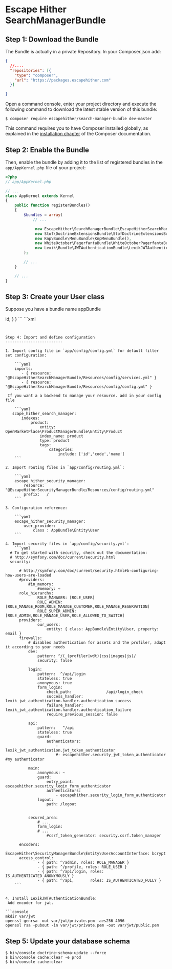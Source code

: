 Escape Hither SearchManagerBundle
===============================

Step 1: Download the Bundle
---------------------------
The Bundle is actually in a private Repository.
In your Composer.json add:
```json
{
  //....
  "repositories": [{
    "type": "composer",
    "url": "https://packages.escapehither.com"
  }]

}
```
Open a command console, enter your project directory and execute the
following command to download the latest stable version of this bundle:

```console
$ composer require escapehither/search-manager-bundle dev-master
```

This command requires you to have Composer installed globally, as explained
in the [installation chapter](https://getcomposer.org/doc/00-intro.md)
of the Composer documentation.

Step 2: Enable the Bundle
-------------------------

Then, enable the bundle by adding it to the list of registered bundles
in the `app/AppKernel.php` file of your project:

```php
<?php
// app/AppKernel.php

// ...
class AppKernel extends Kernel
{
    public function registerBundles()
    {
        $bundles = array(
            // ...

             new EscapeHither\SearchManagerBundle\EscapeHitherSearchManagerBundle(),
             new Stof\DoctrineExtensionsBundle\StofDoctrineExtensionsBundle(),
             new Knp\Bundle\MenuBundle\KnpMenuBundle(),
             new WhiteOctober\PagerfantaBundle\WhiteOctoberPagerfantaBundle(),
             new Lexik\Bundle\JWTAuthenticationBundle\LexikJWTAuthenticationBundle(),
        );

        // ...
    }

    // ...
}
```

Step 3: Create your User class
-------------------------
Suppose you have a bundle name appBundle

<?php
namespace AppBundle\Entity;
use EscapeHither\SecurityManagerBundle\Entity\User as BaseUser;

```php
class User extends BaseUser {
    private $id;
    public function __construct()
    {
        parent::__construct();
        // your own logic
    }
    /**
     * Get id
     *
     * @return integer
     */
    public function getId()
    {
        return $this->id;
    }
}
```
```xml
<?xml version="1.0" encoding="utf-8"?>
<doctrine-mapping xmlns="http://doctrine-project.org/schemas/orm/doctrine-mapping" xmlns:xsi="http://www.w3.org/2001/XMLSchema-instance" xsi:schemaLocation="http://doctrine-project.org/schemas/orm/doctrine-mapping http://doctrine-project.org/schemas/orm/doctrine-mapping.xsd">
    <entity name="AppBundle\Entity\User" table="user_account">
        <id name="id" type="integer" column="id">
            <generator strategy="IDENTITY"/>
        </id>
    </entity>
</doctrine-mapping>

```


Step 4: Import and define configuration
-------------------------

1. Import config file in `app/config/config.yml` for default filter set configuration:

    ```yaml
    imports:
       - { resource: "@EscapeHitherSearchManagerBundle/Resources/config/services.yml" }
       - { resource: "@EscapeHitherSearchManagerBundle/Resources/config/config.yml" }
    ```
 If you want a a backend to manage your resource. add in your config file

    ```yaml
   scape_hither_search_manager:
       indexes:
           product:
               entity: OpenMarketPlace\ProductManagerBundle\Entity\Product
               index_name: product
               type: product
               tags:
                   categories:
                       include: ['id','code','name']
    ```

2. Import routing files in `app/config/routing.yml`:

    ```yaml
    escape_hither_security_manager:
        resource: "@EscapeHitherSecurityManagerBundle/Resources/config/routing.yml"
        prefix:   /
    ```

3. Configuration reference:

    ```yaml
    escape_hither_security_manager:
        user_provider:
            class : AppBundle\Entity\User
    ```

4. Import security files in `app/config/security.yml`:
    ```yaml
  # To get started with security, check out the documentation:
  # http://symfony.com/doc/current/security.html
  security:

      # http://symfony.com/doc/current/security.html#b-configuring-how-users-are-loaded
      #providers:
          #in_memory:
              #memory: ~
      role_hierarchy:
              ROLE_MANAGER: [ROLE_USER]
              ROLE_ADMIN:       [ROLE_MANAGE_ROOM,ROLE_MANAGE_CUSTOMER,ROLE_MANAGE_RESERVATION]
              ROLE_SUPER_ADMIN: [ROLE_ADMIN,ROLE_MANAGE_USER,ROLE_ALLOWED_TO_SWITCH]
      providers:
              our_users:
                  entity: { class: AppBundle\Entity\User, property: email }
      firewalls:
          # disables authentication for assets and the profiler, adapt it according to your needs
          dev:
              pattern: ^/(_(profiler|wdt)|css|images|js)/
              security: false

          login:
              pattern:  ^/api/login
              stateless: true
              anonymous: true
              form_login:
                  check_path:               /api/login_check
                  success_handler:          lexik_jwt_authentication.handler.authentication_success
                  failure_handler:          lexik_jwt_authentication.handler.authentication_failure
                  require_previous_session: false

          api:
              pattern:   ^/api
              stateless: true
              guard:
                  authenticators:
                      - lexik_jwt_authentication.jwt_token_authenticator
                      #- escapehither.security_jwt_token_authenticator #my authenticator

          main:
              anonymous: ~
              guard:
                  entry_point: escapehither.security_login_form_authenticator
                  authenticators:
                      - escapehither.security_login_form_authenticator
              logout:
                  path: /logout


          secured_area:
              # ...
              form_login:
              # ...
                  #csrf_token_generator: security.csrf.token_manager

      encoders:
              EscapeHither\SecurityManagerBundle\Entity\UserAccountInterface: bcrypt
      access_control:
              - { path: ^/admin, roles: ROLE_MANAGER }
              - { path: ^/profile, roles: ROLE_USER }
              - { path: ^/api/login, roles: IS_AUTHENTICATED_ANONYMOUSLY }
              - { path: ^/api,       roles: IS_AUTHENTICATED_FULLY }
    ```


4. Install LexikJWTAuthenticationBundle:
 Add encoder for jwt.

```console
mkdir var/jwt
openssl genrsa -out var/jwt/private.pem -aes256 4096
openssl rsa -pubout -in var/jwt/private.pem -out var/jwt/public.pem
```
Step 5:  Update your database schema
-------------------------
```console
$ bin/console doctrine:schema:update --force
$ bin/console cache:clear -e prod
$ bin/console cache:clear
```